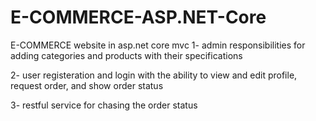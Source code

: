 # E-COMMERCE-ASP.NET-Core
E-COMMERCE website in asp.net core mvc
1- admin responsibilities for adding categories and products with their specifications

2- user registeration and login with the ability to view and edit profile, request order, and show order status

3- restful service for chasing the order status
